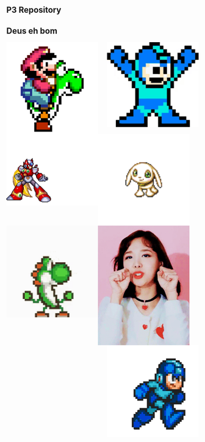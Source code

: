 
## P3 Repository

## Deus eh bom

 <img src="source/tenor.gif" width="240" align="right"> 
 <img src="source/mario.gif" width="240" align="center"> 
 <img src="source/zero.gif" width="240" align="left"> 
 <img src="source/Salamon2.gif" width="240" align="center"> 
 <img src="source/yoshi2.gif" width="240" align = "left">
 <img src="source/heh.gif" width="240" align="left">
 <img src="source/mega.gif" width="240" align="right">
